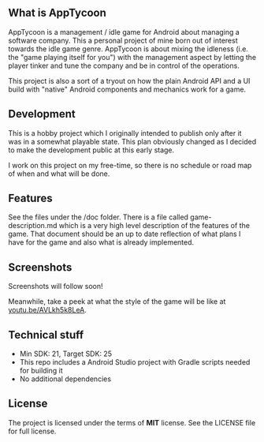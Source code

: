 ## What is AppTycoon

AppTycoon is a management / idle game for Android about managing a software company. This a personal project of mine born out of interest towards the idle game genre. AppTycoon is about mixing the idleness (i.e. the "game playing itself for you") with the management aspect by letting the player tinker and tune the company and be in control of the operations.

This project is also a sort of a tryout on how the plain Android API and a UI build with "native" Android components and mechanics work for a game.


## Development

This is a hobby project which I originally intended to publish only after it was in a somewhat playable state. This plan obviously changed as I decided to make the development public at this early stage.

I work on this project on my free-time, so there is no schedule or road map of when and what will be done. 


## Features

See the files under the /doc folder. There is a file called game-description.md which is a very high level description of the features of the game. That document should be an up to date reflection of what plans I have for the game and also what is already implemented.

## Screenshots

Screenshots will follow soon!

Meanwhile, take a peek at what the style of the game will be like at [youtu.be/AVLkh5k8LeA](https://youtu.be/AVLkh5k8LeA).


## Technical stuff

-   Min SDK: 21, Target SDK: 25
-   This repo includes a Android Studio project with Gradle scripts needed for building it
-   No additional dependencies


## License

The project is licensed under the terms of **MIT** license. See the LICENSE file for full license.